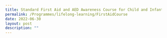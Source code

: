 ```yaml
---
title: Standard First Aid and AED Awareness Course for Child and Infant Focus
permalink: /Programmes/lifelong-learning/FirstAidCourse
date: 2022-06-30
layout: post
description: ""
---
```

